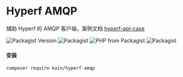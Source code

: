 # Hyperf AMQP

辅助 Hyperf 的 AMQP 客户端，案例文档 [hyperf-api-case](https://hyperf.kainonly.com)

![Packagist Version](https://img.shields.io/packagist/v/kain/hyperf-amqp.svg?style=flat-square)
![Packagist](https://img.shields.io/packagist/dt/kain/hyperf-amqp.svg?color=blue&style=flat-square)
![PHP from Packagist](https://img.shields.io/packagist/php-v/kain/hyperf-amqp.svg?color=blue&style=flat-square)
![Packagist](https://img.shields.io/packagist/l/kain/hyperf-amqp.svg?color=blue&style=flat-square)

#### 安装

```shell
composer require kain/hyperf-amqp
```